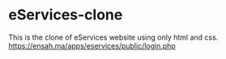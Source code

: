 # eServices-clone
This is the clone of eServices website using only html and css.  https://ensah.ma/apps/eservices/public/login.php
